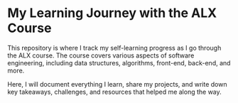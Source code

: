 # My Learning Journey with the ALX Course

This repository is where I track my self-learning progress as I go through the ALX course. The course covers various aspects of software engineering, including data structures, algorithms, front-end, back-end, and more.

Here, I will document everything I learn, share my projects, and write down key takeaways, challenges, and resources that helped me along the way.
